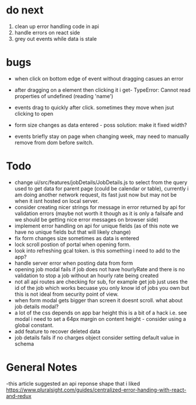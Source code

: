 # do next

1. clean up error handling code in api
2. handle errors on react side
3. grey out events while data is stale

# bugs

- when click on bottom edge of event without dragging casues an error

- after dragging on a element then clicking it i get- TypeError: Cannot read properties of undefined (reading 'name')

- events drag to quickly after click. sometimes they move when jsut clicking to open

- form size changes as data entered - poss solution: make it fixed width?
- events briefly stay on page when changing week, may need to manually remove from dom before switch.

# Todo

- change ui/src/features/jobDetails/JobDetails.js to select from the query used to get data for parent page
  (could be calendar or table), currently i am doing another network request, its fast just now but may not be when it
  isnt hosted on local server.
- consider creating nicer strings for message in error returned by api for validation errors (maybe not worth it though
  as it is only a failsafe and we should be getting nice error messages on browser side)
- implement error handling on api for unique fields (as of this note we have no unique fields but that will likely
  change)
- fix form changes size sometimes as data is entered
- lock scroll postion of portal when opening form.
- look into refreshing gcal token. is this something i need to add to the app?
- handle server error when posting data from form
- opening job modal fails if job does not have hourlyRate and there is no validation 
  to stop a job without an hourly rate being created
- not all api routes are checking for sub, for example get job just uses the id of the 
  job which works becuase you only know id of jobs you own but this is not ideal from 
  security point of view.
- when form modal gets bigger than screen it doesnt scroll. what about job details modal?
- a lot of the css depends on app bar height this is a bit of a hack i.e. see modal i 
  need to set a 64px margin on content height - consider using a global constant.
- add feature to recover deleted data
- job details fails if no charges object consider setting default value in schema

# General Notes

-this article suggested an api reponse shape that i liked  
https://www.pluralsight.com/guides/centralized-error-handing-with-react-and-redux